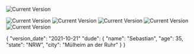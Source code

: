 ![Current Version](https://img.shields.io/badge/Readme-v0.3-00cc00.svg)

![Current Version](https://img.shields.io/badge/HTML-3d3c5a.svg)
![Current Version](https://img.shields.io/badge/CSS-1b8fe7.svg)
![Current Version](https://img.shields.io/badge/Javascript-e0c222.svg)
![Current Version](https://img.shields.io/badge/REACT-7ca286.svg)
![Current Version](https://img.shields.io/badge/Node.JS-3b4982.svg)

{
  "version_date": "2021-10-21"
  "dude": {
    "name": "Sebastian",
    "age": 35,
    "state": "NRW",
    "city": "Mülheim an der Ruhr"
  }
}
    
